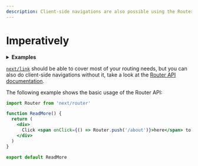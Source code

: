 ```yaml
---
description: Client-side navigations are also possible using the Router API instead of the Link component. Learn more here.
---
```


# Imperatively

<details>
  <summary><b>Examples</b></summary>
  <ul>
    <li><a href="https://github.com/zeit/next.js/tree/canary/examples/using-router">Using Router</a></li>
  </ul>
</details>

[`next/link`](/docs/api-reference/next/link.md) should be able to cover most of your routing needs, but you can also do client-side navigations without it, take a look at the [Router API documentation](/docs/api-reference/next/router.md#router-api).

The following example shows the basic usage of the Router API:

```jsx
import Router from 'next/router'

function ReadMore() {
  return (
    <div>
      Click <span onClick={() => Router.push('/about')}>here</span> to read more
    </div>
  )
}

export default ReadMore
```
